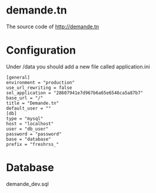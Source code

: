demande.tn
==========

The source code of http://demande.tn


Configuration
=============


Under /data you should add a new file called application.ini

~~~~
[general]
environment = "production"
use_url_rewriting = false
sel_application = "28607941e7d967b6a65e6546ca5a87b7"
base_url = "/"
title = "Demande.tn"
default_user = ""
[db]
type = "mysql"
host = "localhost"
user = "db_user"
password = "password"
base = "database"
prefix = "freshrss_"
~~~~

Database
========

demande_dev.sql

